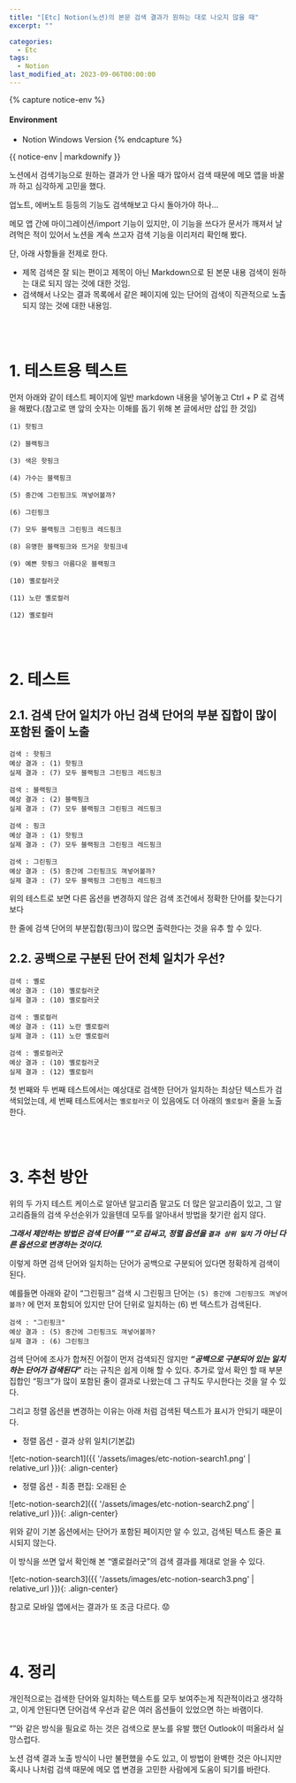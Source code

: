 ```yaml
---
title: "[Etc] Notion(노션)의 본문 검색 결과가 원하는 대로 나오지 않을 때"
excerpt: ""

categories:
  - Etc
tags:
  - Notion
last_modified_at: 2023-09-06T00:00:00
---
```


{% capture notice-env %}
#### Environment
 - Notion Windows Version
{% endcapture %}
<div class="notice--primary">{{ notice-env | markdownify }}</div>


노션에서 검색기능으로 원하는 결과가 안 나올 때가 많아서 검색 때문에 메모 앱을 바꿀까 하고 심각하게 고민을 했다.

업노트, 에버노트 등등의 기능도 검색해보고 다시 돌아가야 하나…

메모 앱 간에 마이그레이션/import 기능이 있지만, 이 기능을 쓰다가 문서가 깨져서 날려먹은 적이 있어서 노션을 계속 쓰고자 검색 기능을 이리저리 확인해 봤다.

단, 아래 사항들을 전제로 한다.

- 제목 검색은 잘 되는 편이고 제목이 아닌 Markdown으로 된 본문 내용 검색이 원하는 대로 되지 않는 것에 대한 것임.
- 검색해서 나오는 결과 목록에서 같은 페이지에 있는 단어의 검색이 직관적으로 노출되지 않는 것에 대한 내용임.

<br>

<br>

# 1. 테스트용 텍스트

먼저 아래와 같이 테스트 페이지에 일반 markdown 내용을 넣어놓고 Ctrl + P 로 검색을 해봤다.(참고로 맨 앞의 숫자는 이해를 돕기 위해 본 글에서만 삽입 한 것임)

```
(1) 핫핑크

(2) 블랙핑크

(3) 색은 핫핑크

(4) 가수는 블랙핑크

(5) 중간에 그린핑크도 껴넣어볼까?

(6) 그린핑크

(7) 모두 블랙핑크 그린핑크 레드핑크

(8) 유명한 블랙핑크와 뜨거운 핫핑크네

(9) 예쁜 핫핑크 아름다운 블랙핑크

(10) 옐로컬러굿

(11) 노란 옐로컬러

(12) 옐로컬러
```

<br>

<br>

# 2. 테스트

## 2.1. 검색 단어 일치가 아닌 검색 단어의 부분 집합이 많이 포함된 줄이 노출

```
검색 : 핫핑크
예상 결과 : (1) 핫핑크
실제 결과 : (7) 모두 블랙핑크 그린핑크 레드핑크
```

```
검색 : 블랙핑크
예상 결과 : (2) 블랙핑크
실제 결과 : (7) 모두 블랙핑크 그린핑크 레드핑크
```

```
검색 : 핑크
예상 결과 : (1) 핫핑크
실제 결과 : (7) 모두 블랙핑크 그린핑크 레드핑크
```

```
검색 : 그린핑크
예상 결과 : (5) 중간에 그린핑크도 껴넣어볼까?
실제 결과 : (7) 모두 블랙핑크 그린핑크 레드핑크
```

위의 테스트로 보면 다른 옵션을 변경하지 않은 검색 조건에서 정확한 단어를 찾는다기 보다

한 줄에 검색 단어의 부분집합(핑크)이 많으면 출력한다는 것을 유추 할 수 있다.

## 2.2. 공백으로 구분된 단어 전체 일치가 우선?

```
검색 : 옐로
예상 결과 : (10) 옐로컬러굿
실제 결과 : (10) 옐로컬러굿
```

```
검색 : 옐로컬러
예상 결과 : (11) 노란 옐로컬러
실제 결과 : (11) 노란 옐로컬러
```

```
검색 : 옐로컬러굿
예상 결과 : (10) 옐로컬러굿
실제 결과 : (12) 옐로컬러
```

첫 번째와 두 번째 테스트에서는 예상대로 검색한 단어가 일치하는 최상단 텍스트가 검색되었는데, 세 번째 테스트에서는 `옐로컬러굿` 이 있음에도 더 아래의 `옐로컬러` 줄을 노출한다.

<br>

<br>

# 3. 추천 방안

위의 두 가지 테스트 케이스로 알아낸 알고리즘 말고도 더 많은 알고리즘이 있고, 그 알고리즘들의 검색 우선순위가 있을텐데 모두를 알아내서 방법을 찾기란 쉽지 않다.

***그래서 제안하는 방법은 검색 단어를 “”로 감싸고, 정렬 옵션을 `결과 상위 일치` 가 아닌 다른 옵션으로 변경하는 것이다.***

이렇게 하면 검색 단어와 일치하는 단어가 공백으로 구분되어 있다면 정확하게 검색이 된다.

예를들면 아래와 같이 “그린핑크” 검색 시 그린핑크 단어는 `(5) 중간에 그린핑크도 껴넣어볼까?` 에 먼저 포함되어 있지만 단어 단위로 일치하는 (6) 번 텍스트가 검색된다.

```
검색 : "그린핑크"
예상 결과 : (5) 중간에 그린핑크도 껴넣어볼까?
실제 결과 : (6) 그린핑크
```

검색 단어에 조사가 합쳐진 어절이 먼저 검색되진 않지만  ***“공백으로 구분되어 있는 일치하는 단어가 검색된다”*** 라는 규칙은 쉽게 이해 할 수 있다. 추가로 앞서 확인 할 때 부분집합인 “핑크”가 많이 포함된 줄이 결과로 나왔는데 그 규칙도 무시한다는 것을 알 수 있다.

그리고  정렬 옵션을 변경하는 이유는 아래 처럼 검색된 텍스트가 표시가 안되기 때문이다.

- 정렬 옵션 -  결과 상위 일치(기본값)

![etc-notion-search1]({{ '/assets/images/etc-notion-search1.png' | relative_url }}){: .align-center}

- 정렬 옵션 - 최종 편집: 오래된 순

![etc-notion-search2]({{ '/assets/images/etc-notion-search2.png' | relative_url }}){: .align-center}

위와 같이 기본 옵션에서는 단어가 포함된 페이지만 알 수 있고, 검색된 텍스트 줄은 표시되지 않는다.

이 방식을 쓰면 앞서 확인해 본 “옐로컬러굿”의 검색 결과를 제대로 얻을 수 있다.

![etc-notion-search3]({{ '/assets/images/etc-notion-search3.png' | relative_url }}){: .align-center}

참고로 모바일 앱에서는 결과가 또 조금 다르다. 😟

<br>

<br>

# 4. 정리

개인적으로는 검색한 단어와 일치하는 텍스트를 모두 보여주는게 직관적이라고 생각하고, 이게 안된다면 단어검색 우선과 같은 여러 옵션들이 있었으면 하는 바램이다.

“”와 같은 방식을 필요로 하는 것은 검색으로 분노를 유발 했던 Outlook이 떠올라서 실망스럽다.

노션 검색 결과 노출 방식이 나만 불편했을 수도 있고, 이 방법이 완벽한 것은 아니지만 혹시나 나처럼 검색 때문에 메모 앱 변경을 고민한 사람에게 도움이 되기를 바란다.